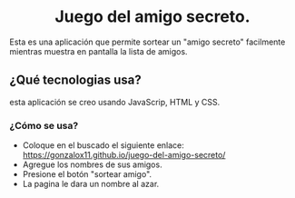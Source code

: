 <h1 align="center"> Juego del amigo secreto.</h1>

Esta es una aplicación que permite sortear un "amigo secreto" facilmente mientras muestra en pantalla la lista de amigos.

<h2>¿Qué tecnologias usa?</h2>

esta aplicación se creo usando JavaScrip, HTML y CSS.

<h3>¿Cómo se usa?</h3>

- Coloque en el buscado el siguiente enlace: https://gonzalox11.github.io/juego-del-amigo-secreto/
- Agregue los nombres de sus amigos.
- Presione el botón "sortear amigo".
- La pagina le dara un nombre al azar.
